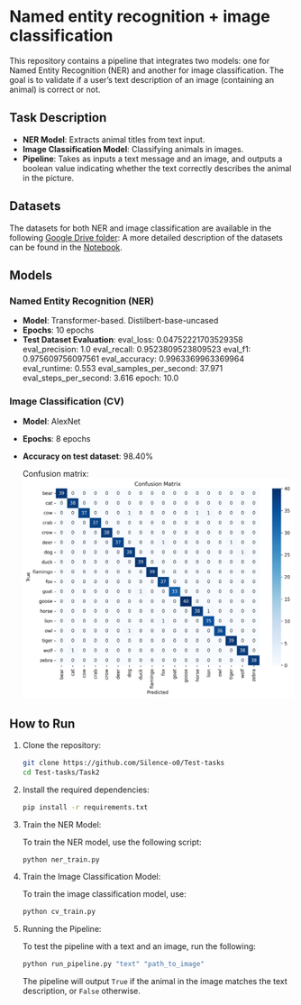 # Named entity recognition + image classification

This repository contains a pipeline that integrates two models: one for Named Entity Recognition (NER) and another for image classification. The goal is to validate if a user’s text description of an image (containing an animal) is correct or not.

## Task Description

- **NER Model**: Extracts animal titles from text input.
- **Image Classification Model**: Classifying animals in images.
- **Pipeline**: Takes as inputs a text message and an image, and outputs a boolean value indicating whether the text correctly describes the animal in the picture.

## Datasets
The datasets for both NER and image classification are available in the following [Google Drive folder](https://drive.google.com/drive/folders/1aifEZPkfM_9oWubFLyK7S0AzjBXF1mUG?usp=drive_link):
A more detailed description of the datasets can be found in the [Notebook](https://colab.research.google.com/drive/17jakO__iZXqMzsHbciOTl_xjChaRr-eG?usp=sharing).


## Models

### Named Entity Recognition (NER)
- **Model**: Transformer-based. Distilbert-base-uncased
- **Epochs**: 10 epochs
- **Test Dataset Evaluation**:
eval_loss: 0.04752221703529358
eval_precision: 1.0
eval_recall: 0.9523809523809523
eval_f1: 0.975609756097561
eval_accuracy: 0.9963369963369964
eval_runtime: 0.553
eval_samples_per_second: 37.971
eval_steps_per_second: 3.616
epoch: 10.0

### Image Classification (CV)
- **Model**: AlexNet
- **Epochs**: 8 epochs
- **Accuracy on test dataset**: 98.40%
  
  Confusion matrix:
  ![Confusion matrix](confusion_matrix.png)

## How to Run

1. Clone the repository:

   ```bash
   git clone https://github.com/Silence-o0/Test-tasks
   cd Test-tasks/Task2
   ```

2. Install the required dependencies:

   ```bash
   pip install -r requirements.txt
   ```

3. Train the NER Model:
   
   To train the NER model, use the following script:

   ```bash
   python ner_train.py
   ```

4. Train the Image Classification Model:

   To train the image classification model, use:

   ```bash
   python cv_train.py
   ```

5. Running the Pipeline:

   To test the pipeline with a text and an image, run the following:

   ```bash
   python run_pipeline.py "text" "path_to_image"
   ```

   The pipeline will output `True` if the animal in the image matches the text description, or `False` otherwise.




